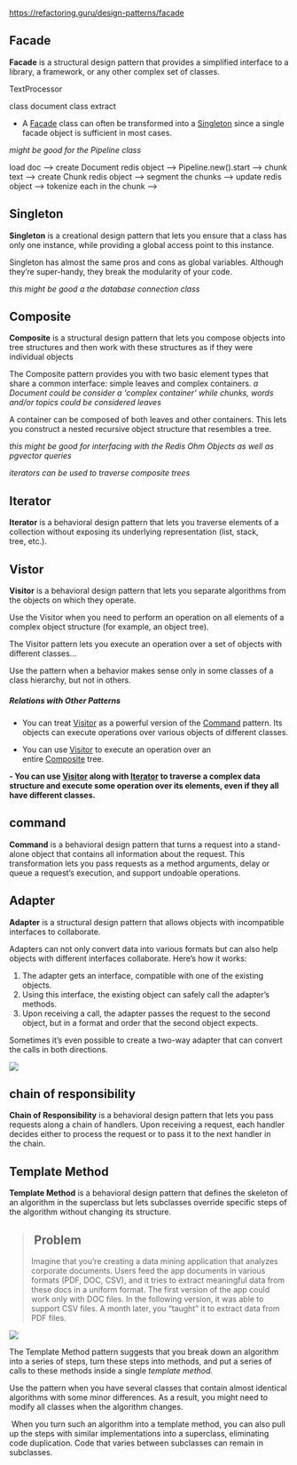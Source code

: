 
https://refactoring.guru/design-patterns/facade

## Facade

**Facade** is a structural design pattern that provides a simplified interface to a library, a framework, or any other complex set of classes.

TextProcessor

class document
class extract

- A [Facade](https://refactoring.guru/design-patterns/facade) class can often be transformed into a [Singleton](https://refactoring.guru/design-patterns/singleton) since a single facade object is sufficient in most cases.

*might be good for the Pipeline class*

load doc --> create Document redis object --> Pipeline.new().start --> chunk text --> create Chunk redis object --> segment the chunks --> update redis object --> tokenize each in the chunk -->
## Singleton

**Singleton** is a creational design pattern that lets you ensure that a class has only one instance, while providing a global access point to this instance.

Singleton has almost the same pros and cons as global variables. Although they’re super-handy, they break the modularity of your code.

*this might be good a the database connection class*

## Composite

**Composite** is a structural design pattern that lets you compose objects into tree structures and then work with these structures as 
if they were individual objects

The Composite pattern provides you with two basic element types that share a common interface: simple leaves and complex containers. *a Document could be consider a 'complex container' while chunks, words and/or topics could be considered leaves*

A container can be composed of both leaves and other containers. This lets you construct a nested recursive object structure that resembles a tree.

*this might be good for interfacing with the Redis Ohm Objects as well as pgvector queries*

*iterators can be used to traverse composite trees*


## Iterator

**Iterator** is a behavioral design pattern that lets you traverse elements of a collection without exposing its underlying representation (list, stack, tree, etc.).

## Vistor

**Visitor** is a behavioral design pattern that lets you separate algorithms from the objects on which they operate.

Use the Visitor when you need to perform an operation on all elements of a complex object structure (for example, an object tree).

The Visitor pattern lets you execute an operation over a set of objects with different classes...

Use the pattern when a behavior makes sense only in some classes of a class hierarchy, but not in others.

##### Relations with Other Patterns

- You can treat [Visitor](https://refactoring.guru/design-patterns/visitor) as a powerful version of the [Command](https://refactoring.guru/design-patterns/command) pattern. Its objects can execute operations over various objects of different classes.
    
- You can use [Visitor](https://refactoring.guru/design-patterns/visitor) to execute an operation over an entire [Composite](https://refactoring.guru/design-patterns/composite) tree.
    
**- You can use [Visitor](https://refactoring.guru/design-patterns/visitor) along with [Iterator](https://refactoring.guru/design-patterns/iterator) to traverse a complex data structure and execute some operation over its elements, even if they all have different classes.**




## command

**Command** is a behavioral design pattern that turns a request into a stand-alone object that contains all information about the request. This transformation lets you pass requests as a method arguments, delay or queue a request’s execution, and support undoable operations.


## Adapter

**Adapter** is a structural design pattern that allows objects with incompatible interfaces to collaborate.

Adapters can not only convert data into various formats but can also help objects with different interfaces collaborate. Here’s how it works:

1. The adapter gets an interface, compatible with one of the existing objects.
2. Using this interface, the existing object can safely call the adapter’s methods.
3. Upon receiving a call, the adapter passes the request to the second object, but in a format and order that the second object expects.

Sometimes it’s even possible to create a two-way adapter that can convert the calls in both directions.


![](Pasted%20image%2020231005015434.png)


## chain of responsibility 

**Chain of Responsibility** is a behavioral design pattern that lets you pass requests along a chain of handlers. Upon receiving a request, each handler decides either to process the request or to pass it to the next handler in the chain.


## Template Method

**Template Method** is a behavioral design pattern that defines the skeleton of an algorithm in the superclass but lets subclasses override specific steps of the algorithm without changing its structure.


> ##  Problem
> Imagine that you’re creating a data mining application that analyzes corporate documents. Users feed the app documents in various formats (PDF, DOC, CSV), and it tries to extract meaningful data from these docs in a uniform format. 
> The first version of the app could work only with DOC files. In the following version, it was able to support CSV files. A month later, you “taught” it to extract data from PDF files.

![](Pasted%20image%2020231005015604.png)

The Template Method pattern suggests that you break down an algorithm into a series of steps, turn these steps into methods, and put a series of calls to these methods inside a single _template method._

Use the pattern when you have several classes that contain almost identical algorithms with some minor differences. As a result, you might need to modify all classes when the algorithm changes.

 When you turn such an algorithm into a template method, you can also pull up the steps with similar implementations into a superclass, eliminating code duplication. Code that varies between subclasses can remain in subclasses.